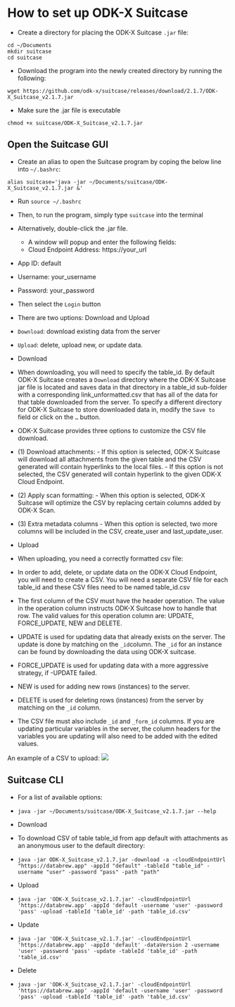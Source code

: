 # How to set up ODK-X Suitcase

- Create a directory for placing the ODK-X Suitcase `.jar` file:

```
cd ~/Documents
mkdir suitcase
cd suitcase
```

- Download the program into the newly created directory by running the following:
```
wget https://github.com/odk-x/suitcase/releases/download/2.1.7/ODK-X_Suitcase_v2.1.7.jar
```

- Make sure the .jar file is executable
```
chmod +x suitcase/ODK-X_Suitcase_v2.1.7.jar
```

## Open the Suitcase GUI

- Create an alias to open the Suitcase program by coping the below line into `~/.bashrc`:
```
alias suitcase='java -jar ~/Documents/suitcase/ODK-X_Suitcase_v2.1.7.jar &'
```
- Run `source ~/.bashrc`
- Then, to run the program, simply type `suitcase` into the terminal
- Alternatively, double-click the .jar file.
  - A window will popup and enter the following fields:
  - Cloud Endpoint Address: https://your_url
 - App ID: default
 - Username: your_username
 - Password: your_password
- Then select the `Login` button

- There are two uptions: Download and Upload
 - `Download`: download existing data from the server
 - `Upload`: delete, upload new, or update data.

 - Download 
  - When downloading, you will need to specify the table_id. By default ODK-X Suitcase creates a `Download` directory where the ODK-X Suitcase jar file is located and saves data in that directory in a table_id sub-folder with a corresponding link_unformatted.csv that has all of the data for that table downloaded from the server. To specify a different directory for ODK-X Suitcase to store downloaded data in, modify the `Save to` field or click on the `…` button.
  - ODK-X Suitcase provides three options to customize the CSV file download.
   - (1) Download attachments:
    - If this option is selected, ODK-X Suitcase will download all attachments from the given table and the CSV generated will contain hyperlinks to the local files.
    - If this option is not selected, the CSV generated will contain hyperlink to the given ODK-X Cloud Endpoint.
   - (2) Apply scan formatting:
    - When this option is selected, ODK-X Suitcase will optimize the CSV by replacing certain columns added by ODK-X Scan.
   - (3) Extra metadata columns
    - When this option is selected, two more columns will be included in the CSV, create_user and last_update_user.

 - Upload
 - When uploading, you need a correctly formatted csv file:
  - In order to add, delete, or update data on the ODK-X Cloud Endpoint, you will need to create a CSV. You will need a separate CSV file for each table_id and these CSV files need to be named table_id.csv
  - The first column of the CSV must have the header operation. The value in the operation column instructs ODK-X Suitcase how to handle that row. The valid values for this operation column are: UPDATE, FORCE_UPDATE, NEW and DELETE.
   - UPDATE is used for updating data that already exists on the server. The update is done by matching on the `_id`column. The `_id` for an instance can be found by downloading the data using ODK-X suitcase.
   - FORCE_UPDATE is used for updating data with a more aggressive strategy, if -UPDATE failed.
   - NEW is used for adding new rows (instances) to the server.
   - DELETE is used for deleting rows (instances) from the server by matching on the `_id` column.
  - The CSV file must also include `_id` and `_form_id` columns. If you are updating particular variables in the server, the column headers for the variables you are updating will also need to be added with the edited values.

An example of a CSV to upload:
![](img/example_spread_sheet.png)





## Suitcase CLI

- For a list of available options:
 - `java -jar ~/Documents/suitcase/ODK-X_Suitcase_v2.1.7.jar --help`

- Download
 - To download CSV of table table_id from app default with attachments as an anonymous user to the default directory: 
 - `java -jar ODK-X_Suitcase_v2.1.7.jar -download -a -cloudEndpointUrl "https://databrew.app" -appId "default" -tableId "table_id" -username "user" -password "pass" -path "path"`

- Upload
 - `java -jar 'ODK-X_Suitcase_v2.1.7.jar' -cloudEndpointUrl 'https://databrew.app' -appId 'default -username 'user' -password 'pass' -upload -tableId 'table_id' -path 'table_id.csv'`

- Update
 - `java -jar 'ODK-X_Suitcase_v2.1.7.jar' -cloudEndpointUrl 'https://databrew.app' -appId 'default' -dataVersion 2 -username 'user' -password 'pass' -update -tableId 'table_id' -path 'table_id.csv'`

- Delete
 - `java -jar 'ODK-X_Suitcase_v2.1.7.jar' -cloudEndpointUrl 'https://databrew.app' -appId 'default -username 'user' -password 'pass' -upload -tableId 'table_id' -path 'table_id.csv'`
